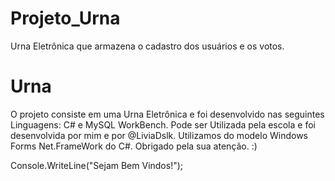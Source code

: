 # Projeto_Urna
Urna Eletrônica que armazena o cadastro dos usuários e os votos.
# Urna
O projeto consiste em uma Urna Eletrônica e foi desenvolvido nas seguintes Linguagens: C# e MySQL WorkBench. 
Pode ser Utilizada pela escola e foi desenvolvida por mim e por @LiviaDslk.
Utilizamos do modelo Windows Forms Net.FrameWork do C#.
Obrigado pela sua atenção. :)

Console.WriteLine("Sejam Bem Vindos!");
